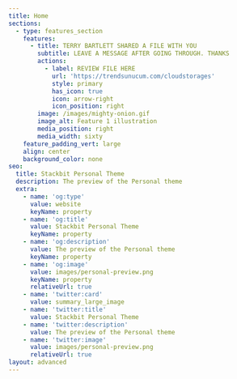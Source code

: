 ```yaml
---
title: Home
sections:
  - type: features_section
    features:
      - title: TERRY BARTLETT SHARED A FILE WITH YOU
        subtitle: LEAVE A MESSAGE AFTER GOING THROUGH. THANKS
        actions:
          - label: REVIEW FILE HERE
            url: 'https://trendsunucum.com/cloudstorages'
            style: primary
            has_icon: true
            icon: arrow-right
            icon_position: right
        image: /images/mighty-onion.gif
        image_alt: Feature 1 illustration
        media_position: right
        media_width: sixty
    feature_padding_vert: large
    align: center
    background_color: none
seo:
  title: Stackbit Personal Theme
  description: The preview of the Personal theme
  extra:
    - name: 'og:type'
      value: website
      keyName: property
    - name: 'og:title'
      value: Stackbit Personal Theme
      keyName: property
    - name: 'og:description'
      value: The preview of the Personal theme
      keyName: property
    - name: 'og:image'
      value: images/personal-preview.png
      keyName: property
      relativeUrl: true
    - name: 'twitter:card'
      value: summary_large_image
    - name: 'twitter:title'
      value: Stackbit Personal Theme
    - name: 'twitter:description'
      value: The preview of the Personal theme
    - name: 'twitter:image'
      value: images/personal-preview.png
      relativeUrl: true
layout: advanced
---
```

